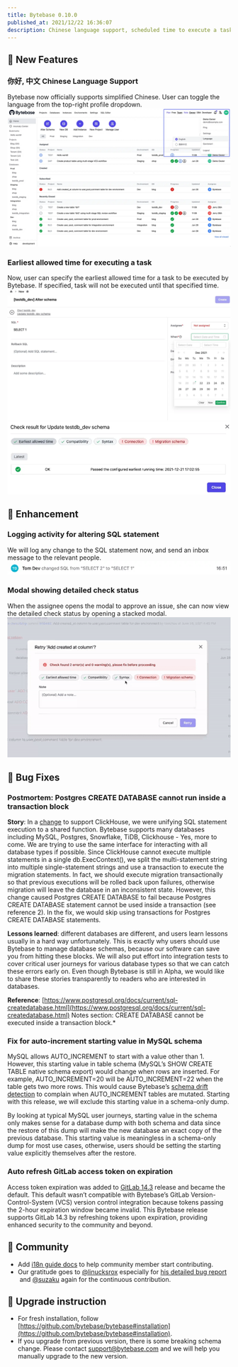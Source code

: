 ```yaml
---
title: Bytebase 0.10.0
published_at: 2021/12/22 16:36:07
description: Chinese language support, scheduled time to execute a task and enhancement / bug fixes.
---
```


## 🚀 New Features

### 你好, 中文 Chinese Language Support

Bytebase now officially supports simplified Chinese. User can toggle the language from the top-right profile dropdown.
![_](/static/changelog/0.10.0/i18n-chinese.webp)

### Earliest allowed time for executing a task

Now, user can specify the earliest allowed time for a task to be executed by Bytebase. If specified, task will not be executed until that specified time.
![_](/static/changelog/0.10.0/alter-schema-with-time.webp)![_](/static/changelog/0.10.0/alter-schema-with-time-check.webp)

## 🎄 Enhancement

### Logging activity for altering SQL statement

We will log any change to the SQL statement now, and send an inbox message to the relevant people.
![_](/static/changelog/0.10.0/alter-schema-activity-log.webp)

### Modal showing detailed check status

When the assignee opens the modal to approve an issue, she can now view the detailed check status by opening a stacked modal.
![_](/static/changelog/0.10.0/detailed-task-check-status.gif)

## 🐞 Bug Fixes

### Postmortem: Postgres CREATE DATABASE cannot run inside a transaction block

**Story**: In a [change](https://github.com/bytebase/bytebase/commit/da18c32e71956dea24ac327b726f6034d25ff350) to support ClickHouse, we were unifying SQL statement execution to a shared function. Bytebase supports many databases including MySQL, Postgres, Snowflake, TiDB, Clickhouse - Yes, more to come. We are trying to use the same interface for interacting with all database types if possible. Since ClickHouse cannot execute multiple statements in a single db.ExecContext(), we split the multi-statement string into multiple single-statement strings and use a transaction to execute the migration statements. In fact, we should execute migration transactionally so that previous executions will be rolled back upon failures, otherwise migration will leave the database in an inconsistent state. However, this change caused Postgres CREATE DATABASE to fail because Postgres CREATE DATABASE statement cannot be used inside a transaction (see reference 2). In the fix, we would skip using transactions for Postgres CREATE DATABASE statements.

**Lessons learned**: different databases are different, and users learn lessons usually in a hard way unfortunately. This is exactly why users should use Bytebase to manage database schemas, because our software can save you from hitting these blocks. We will also put effort into integration tests to cover critical user journeys for various database types so that we can catch these errors early on. Even though Bytebase is still in Alpha, we would like to share these stories transparently to readers who are interested in databases.

**Reference**: [https://www.postgresql.org/docs/current/sql-createdatabase.html](https://www.postgresql.org/docs/current/sql-createdatabase.html)
Notes section: CREATE DATABASE cannot be executed inside a transaction block.\*

### Fix for auto-increment starting value in MySQL schema

MySQL allows AUTO_INCREMENT to start with a value other than 1. However, this starting value in table schema (MySQL’s SHOW CREATE TABLE native schema export) would change when rows are inserted. For example, AUTO_INCREMENT=20 will be AUTO_INCREMENT=22 when the table gets two more rows. This would cause Bytebase’s [schema drift detection](https://docs.bytebase.com/features/drift-detection) to complain when AUTO_INCREMENT tables are mutated. Starting with this release, we will exclude this starting value in a schema-only dump.

By looking at typical MySQL user journeys, starting value in the schema only makes sense for a database dump with both schema and data since the restore of this dump will make the new database an exact copy of the previous database. This starting value is meaningless in a schema-only dump for most use cases, otherwise, users should be setting the starting value explicitly themselves after the restore.

### Auto refresh GitLab access token on expiration

Access token expiration was added to [GitLab 14.3](https://about.gitlab.com/releases/2021/09/22/gitlab-14-3-released/) release and became the default. This default wasn’t compatible with Bytebase’s GitLab Version-Control-System (VCS) version control integration because tokens passing the 2-hour expiration window became invalid. This Bytebase release supports GitLab 14.3 by refreshing tokens upon expiration, providing enhanced security to the community and beyond.

## 🎠 Community

- Add [i18n guide docs](https://github.com/bytebase/bytebase/blob/main/docs/i18n-guide.md) to help community member start contributing.
- Our gratitude goes to [@linucksrox](https://github.com/linucksrox) especially for [his detailed bug report](https://github.com/bytebase/bytebase/issues/108)  and [@suzaku](https://github.com/suzaku) again for the continuous contribution.

## 📕 Upgrade instruction

- For fresh installation, follow [https://github.com/bytebase/bytebase#installation](https://github.com/bytebase/bytebase#installation).
- If you upgrade from previous version, there is some breaking schema change. Please contact [support@bytebase.com](mailto:support@bytebase.com) and we will help you manually upgrade to the new version.
